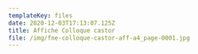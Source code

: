 ```yaml
---
templateKey: files
date: 2020-12-03T17:13:07.125Z
title: Affiche Colloque castor
file: /img/fne-colloque-castor-aff-a4_page-0001.jpg
---
```


